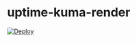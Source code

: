 # uptime-kuma-render

[![Deploy](https://render.com/images/deploy-to-render-button.svg)](https://render.com/deploy)
